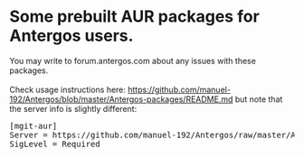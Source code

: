# Some prebuilt AUR packages for Antergos users.

You may write to forum.antergos.com about any issues with these packages.<br><br>
Check usage instructions here: https://github.com/manuel-192/Antergos/blob/master/Antergos-packages/README.md
but note that the server info is slightly different:
<pre>
[mgit-aur]
Server = https://github.com/manuel-192/Antergos/raw/master/Antergos-packages-aur
SigLevel = Required
</pre>
